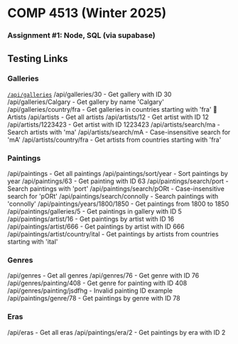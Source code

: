 # COMP 4513 (Winter 2025)
### Assignment #1: Node, SQL (via supabase)

## Testing Links
### Galleries
[`/api/galleries`](http://localhost:3000/api/galleries)
/api/galleries/30 - Get gallery with ID 30
/api/galleries/Calgary - Get gallery by name 'Calgary'
/api/galleries/country/fra - Get galleries in countries starting with 'fra'
🎨 Artists
/api/artists - Get all artists
/api/artists/12 - Get artist with ID 12
/api/artists/1223423 - Get artist with ID 1223423
/api/artists/search/ma - Search artists with 'ma'
/api/artists/search/mA - Case-insensitive search for 'mA'
/api/artists/country/fra - Get artists from countries starting with 'fra'
### Paintings
/api/paintings - Get all paintings
/api/paintings/sort/year - Sort paintings by year
/api/paintings/63 - Get painting with ID 63
/api/paintings/search/port - Search paintings with 'port'
/api/paintings/search/pORt - Case-insensitive search for 'pORt'
/api/paintings/search/connolly - Search paintings with 'connolly'
/api/paintings/years/1800/1850 - Get paintings from 1800 to 1850
/api/paintings/galleries/5 - Get paintings in gallery with ID 5
/api/paintings/artist/16 - Get paintings by artist with ID 16
/api/paintings/artist/666 - Get paintings by artist with ID 666
/api/paintings/artist/country/ital - Get paintings by artists from countries starting with 'ital'
### Genres
/api/genres - Get all genres
/api/genres/76 - Get genre with ID 76
/api/genres/painting/408 - Get genre for painting with ID 408
/api/genres/painting/jsdfhg - Invalid painting ID example
/api/paintings/genre/78 - Get paintings by genre with ID 78
### Eras
/api/eras - Get all eras
/api/paintings/era/2 - Get paintings by era with ID 2
